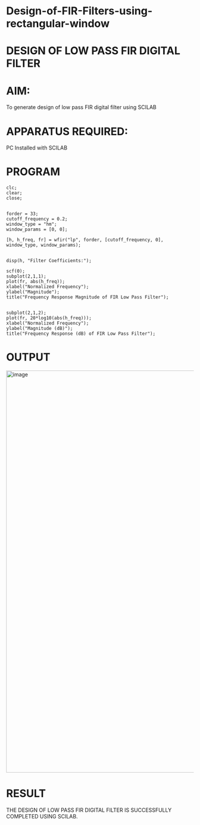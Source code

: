 # Design-of-FIR-Filters-using-rectangular-window
#          DESIGN OF LOW PASS FIR DIGITAL FILTER 

# AIM: 
          
  To generate design of low pass FIR digital filter using SCILAB 

# APPARATUS REQUIRED: 

  PC Installed with SCILAB 

# PROGRAM 
```
clc;
clear;
close;


forder = 33;                     
cutoff_frequency = 0.2;          
window_type = "hm";              
window_params = [0, 0];          

[h, h_freq, fr] = wfir("lp", forder, [cutoff_frequency, 0], window_type, window_params);


disp(h, "Filter Coefficients:");

scf(0);
subplot(2,1,1);
plot(fr, abs(h_freq));
xlabel("Normalized Frequency");
ylabel("Magnitude");
title("Frequency Response Magnitude of FIR Low Pass Filter");


subplot(2,1,2);
plot(fr, 20*log10(abs(h_freq)));
xlabel("Normalized Frequency");
ylabel("Magnitude (dB)");
title("Frequency Response (dB) of FIR Low Pass Filter");
```

# OUTPUT

<img width="1920" height="1080" alt="image" src="https://github.com/user-attachments/assets/e014cd3f-1591-4d6c-abef-c7b65435ebb3" />

# RESULT

THE DESIGN OF LOW PASS FIR DIGITAL FILTER IS SUCCESSFULLY COMPLETED USING SCILAB.

